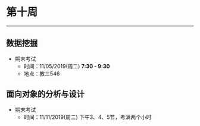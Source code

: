 # 第十周  
---  
## 数据挖掘  
- 期末考试  
  - 时间：11/05/2019(周二) **7:30 - 9:30**  
  - 地点：教三546  

## 面向对象的分析与设计  
- 期末考试  
  - 时间：11/11/2019(周二) 下午3、4、5节，考满两个小时  